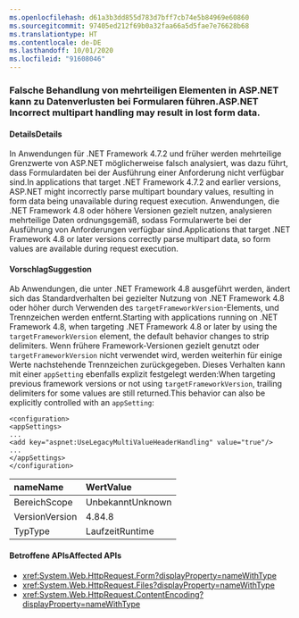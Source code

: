 ```yaml
---
ms.openlocfilehash: d61a3b3dd855d783d7bff7cb74e5b84969e60860
ms.sourcegitcommit: 97405ed212f69b0a32faa66a5d5fae7e76628b68
ms.translationtype: HT
ms.contentlocale: de-DE
ms.lasthandoff: 10/01/2020
ms.locfileid: "91608046"
---
```

### <a name="aspnet-incorrect-multipart-handling-may-result-in-lost-form-data"></a><span data-ttu-id="1fa56-101">Falsche Behandlung von mehrteiligen Elementen in ASP.NET kann zu Datenverlusten bei Formularen führen.</span><span class="sxs-lookup"><span data-stu-id="1fa56-101">ASP.NET Incorrect multipart handling may result in lost form data.</span></span>

#### <a name="details"></a><span data-ttu-id="1fa56-102">Details</span><span class="sxs-lookup"><span data-stu-id="1fa56-102">Details</span></span>

<span data-ttu-id="1fa56-103">In Anwendungen für .NET Framework 4.7.2 und früher werden mehrteilige Grenzwerte von ASP.NET möglicherweise falsch analysiert, was dazu führt, dass Formulardaten bei der Ausführung einer Anforderung nicht verfügbar sind.</span><span class="sxs-lookup"><span data-stu-id="1fa56-103">In applications that target .NET Framework 4.7.2 and earlier versions, ASP.NET might incorrectly parse multipart boundary values, resulting in form data being unavailable during request execution.</span></span> <span data-ttu-id="1fa56-104">Anwendungen, die .NET Framework 4.8 oder höhere Versionen gezielt nutzen, analysieren mehrteilige Daten ordnungsgemäß, sodass Formularwerte bei der Ausführung von Anforderungen verfügbar sind.</span><span class="sxs-lookup"><span data-stu-id="1fa56-104">Applications that target .NET Framework 4.8 or later versions correctly parse multipart data, so form values are available during request execution.</span></span>

#### <a name="suggestion"></a><span data-ttu-id="1fa56-105">Vorschlag</span><span class="sxs-lookup"><span data-stu-id="1fa56-105">Suggestion</span></span>

<span data-ttu-id="1fa56-106">Ab Anwendungen, die unter .NET Framework 4.8 ausgeführt werden, ändert sich das Standardverhalten bei gezielter Nutzung von .NET Framework 4.8 oder höher durch Verwenden des <code>targetFrameworkVersion</code>-Elements, und Trennzeichen werden entfernt.</span><span class="sxs-lookup"><span data-stu-id="1fa56-106">Starting with applications running on .NET Framework 4.8, when targeting .NET Framework 4.8 or later by using the <code>targetFrameworkVersion</code> element, the default behavior changes to strip delimiters.</span></span> <span data-ttu-id="1fa56-107">Wenn frühere Framework-Versionen gezielt genutzt oder <code>targetFrameworkVersion</code> nicht verwendet wird, werden weiterhin für einige Werte nachstehende Trennzeichen zurückgegeben. Dieses Verhalten kann mit einer <code>appSetting</code> ebenfalls explizit festgelegt werden:</span><span class="sxs-lookup"><span data-stu-id="1fa56-107">When targeting previous framework versions or not using <code>targetFrameworkVersion</code>, trailing delimiters for some values are still returned.This behavior can also be explicitly controlled with an <code>appSetting</code>:</span></span><pre><code class="lang-xml">&lt;configuration&gt;&#13;&#10;&lt;appSettings&gt;&#13;&#10;...&#13;&#10;&lt;add key=&quot;aspnet:UseLegacyMultiValueHeaderHandling&quot;  value=&quot;true&quot;/&gt;&#13;&#10;...&#13;&#10;&lt;/appSettings&gt;&#13;&#10;&lt;/configuration&gt;&#13;&#10;</code></pre>

| <span data-ttu-id="1fa56-108">name</span><span class="sxs-lookup"><span data-stu-id="1fa56-108">Name</span></span>    | <span data-ttu-id="1fa56-109">Wert</span><span class="sxs-lookup"><span data-stu-id="1fa56-109">Value</span></span>       |
|:--------|:------------|
| <span data-ttu-id="1fa56-110">Bereich</span><span class="sxs-lookup"><span data-stu-id="1fa56-110">Scope</span></span>   |<span data-ttu-id="1fa56-111">Unbekannt</span><span class="sxs-lookup"><span data-stu-id="1fa56-111">Unknown</span></span>|
|<span data-ttu-id="1fa56-112">Version</span><span class="sxs-lookup"><span data-stu-id="1fa56-112">Version</span></span>|<span data-ttu-id="1fa56-113">4.8</span><span class="sxs-lookup"><span data-stu-id="1fa56-113">4.8</span></span>|
|<span data-ttu-id="1fa56-114">Typ</span><span class="sxs-lookup"><span data-stu-id="1fa56-114">Type</span></span>|<span data-ttu-id="1fa56-115">Laufzeit</span><span class="sxs-lookup"><span data-stu-id="1fa56-115">Runtime</span></span>|

#### <a name="affected-apis"></a><span data-ttu-id="1fa56-116">Betroffene APIs</span><span class="sxs-lookup"><span data-stu-id="1fa56-116">Affected APIs</span></span>

- <xref:System.Web.HttpRequest.Form?displayProperty=nameWithType>
- <xref:System.Web.HttpRequest.Files?displayProperty=nameWithType>
- <xref:System.Web.HttpRequest.ContentEncoding?displayProperty=nameWithType>

<!--

#### Affected APIs

- `P:System.Web.HttpRequest.Form`
- `P:System.Web.HttpRequest.Files`
- `P:System.Web.HttpRequest.ContentEncoding`

-->
